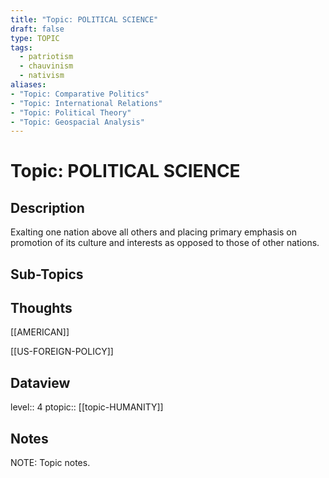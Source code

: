 ```yaml
---
title: "Topic: POLITICAL SCIENCE"
draft: false
type: TOPIC
tags:
  - patriotism
  - chauvinism
  - nativism
aliases: 
- "Topic: Comparative Politics"
- "Topic: International Relations"
- "Topic: Political Theory"
- "Topic: Geospacial Analysis"
---
```

# Topic: POLITICAL SCIENCE
## Description
Exalting one nation above all others and placing primary emphasis on promotion of its culture and interests as opposed to those of other nations.

## Sub-Topics


## Thoughts
[[AMERICAN]]

[[US-FOREIGN-POLICY]]

## Dataview
level:: 4
ptopic:: [[topic-HUMANITY]]

## Notes
NOTE: Topic notes.